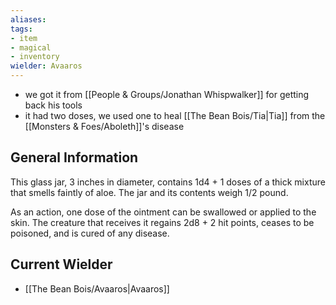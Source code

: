 ```yaml
---
aliases: 
tags: 
- item
- magical
- inventory
wielder: Avaaros
---
```


- we got it from [[People & Groups/Jonathan Whispwalker]] for getting back his tools
- it had two doses, we used one to heal [[The Bean Bois/Tia|Tia]] from the [[Monsters & Foes/Aboleth]]'s disease

## General Information
This glass jar, 3 inches in diameter, contains 1d4 + 1 doses of a thick mixture that smells faintly of aloe. The jar and its contents weigh 1/2 pound.

As an action, one dose of the ointment can be swallowed or applied to the skin. The creature that receives it regains 2d8 + 2 hit points, ceases to be poisoned, and is cured of any disease.

## Current Wielder
- [[The Bean Bois/Avaaros|Avaaros]]

